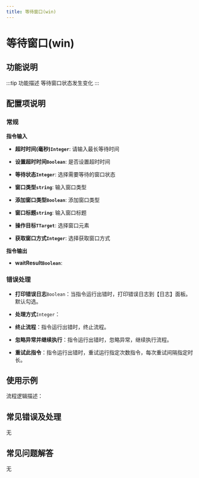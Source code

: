 ```yaml
---
title: 等待窗口(win)
---
```


# 等待窗口(win)

## 功能说明

:::tip 功能描述
等待窗口状态发生变化
:::

## 配置项说明

### 常规

**指令输入**

- **超时时间(毫秒)`Integer`**: 请输入最长等待时间

- **设置超时时间`Boolean`**: 是否设置超时时间

- **等待状态`Integer`**: 选择需要等待的窗口状态

- **窗口类型`string`**: 输入窗口类型

- **添加窗口类型`Boolean`**: 添加窗口类型

- **窗口标题`string`**: 输入窗口标题

- **操作目标`TTarget`**: 选择窗口元素

- **获取窗口方式`Integer`**: 选择获取窗口方式


**指令输出**

- **waitResult`Boolean`**: 

### 错误处理

- **打印错误日志**`Boolean`：当指令运行出错时，打印错误日志到【日志】面板。默认勾选。

- **处理方式**`Integer`：

 - **终止流程**：指令运行出错时，终止流程。

 - **忽略异常并继续执行**：指令运行出错时，忽略异常，继续执行流程。

 - **重试此指令**：指令运行出错时，重试运行指定次数指令，每次重试间隔指定时长。

## 使用示例

流程逻辑描述：

## 常见错误及处理

无

## 常见问题解答

无

